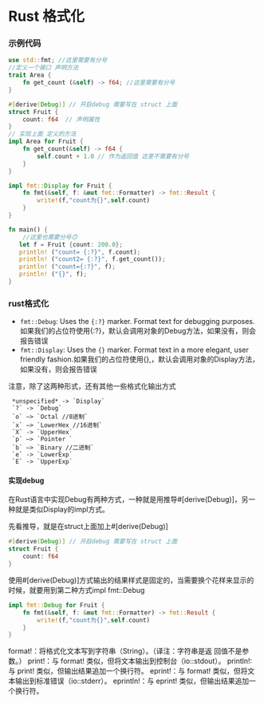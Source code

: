 # Rust 格式化

###  示例代码

```rust
use std::fmt; //这里需要有分号
//定义一个接口 声明方法
trait Area {
    fn get_count (&self) -> f64; //这里需要有分号
}

#[derive(Debug)] // 开启debug 需要写在 struct 上面  
struct Fruit {
    count: f64  // 声明属性
}
// 实现上面 定义的方法  
impl Area for Fruit {
    fn get_count(&self) -> f64 {
        self.count + 1.0 // 作为返回值 这里不需要有分号
    }
}

impl fmt::Display for Fruit {
    fn fmt(&self, f: &mut fmt::Formatter) -> fmt::Result {
        write!(f,"count为{}",self.count)
    }
}

fn main() {
    //这里也需要分号🙃
   let f = Fruit {count: 200.0};
   println! ("count= {:?}", f.count);
   println! ("count2= {:?}", f.get_count());
   println! ("count={:?}", f);
   println! ("{}", f);
}

```

### rust格式化

+ `fmt::Debug`: Uses the `{:?}` marker. Format text for debugging purposes. 如果我们的占位符使用{:?}，默认会调用对象的Debug方法，如果没有，则会报告错误
+ `fmt::Display`: Uses the `{}` marker. Format text in a more elegant, user friendly fashion.如果我们的占位符使用{},，默认会调用对象的Display方法，如果没有，则会报告错误

注意，除了这两种形式，还有其他一些格式化输出方式

```
 *unspecified* -> `Display`
 `?` -> `Debug`
 `o` –> `Octal //8进制`
 `x` –> `LowerHex //16进制`
 `X` -> `UpperHex`
 `p` –> `Pointer `
 `b` –> `Binary //二进制`
 `e` -> `LowerExp`
 `E` -> `UpperExp`
```

#### 实现debug

在Rust语言中实现Debug有两种方式，一种就是用推导#[derive(Debug)]，另一种就是类似Display的impl方式。

先看推导，就是在struct上面加上#[derive(Debug)]

```rust
#[derive(Debug)] // 开启debug 需要写在 struct 上面
struct Fruit {
    count: f64
}
```



使用#[derive(Debug)]方式输出的结果样式是固定的，当需要换个花样来显示的时候，就要用到第二种方式impl fmt::Debug

```rust
impl fmt::Debug for Fruit {
    fn fmt(&self, f: &mut fmt::Formatter) -> fmt::Result {
        write!(f,"count为{}",self.count)
    }
}
```

format!：将格式化文本写到字符串（String）。（译注：字符串是返 回值不是参数。）
print!：与 format! 类似，但将文本输出到控制台（io::stdout）。
println!: 与 print! 类似，但输出结果追加一个换行符。
eprint!：与 format! 类似，但将文本输出到标准错误（io::stderr）。
eprintln!：与 eprint! 类似，但输出结果追加一个换行符。